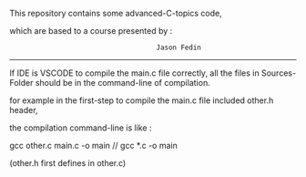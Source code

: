 This repository contains some advanced-C-topics code,

which are based to a course presented by :

                                        Jason Fedin


__________________________________________________________

If IDE is VSCODE to compile the main.c file correctly, all the files in Sources-Folder should be in the command-line of compilation.

for example in the first-step to compile the main.c file included other.h header,

the compilation command-line is like :

gcc other.c main.c -o main
//
gcc *.c -o main

(other.h first defines in other.c)